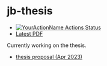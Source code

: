 # jb-thesis

- [![YourActionName Actions Status](https://github.com/prl-julia/jb-thesis/workflows/CI/badge.svg)](https://github.com/prl-julia/jb-thesis/actions)
- [Latest PDF](https://github.com/prl-julia/jb-thesis/blob/build/main.pdf)

Currently working on the thesis.

- [thesis proposal (Apr 2023)](proposal/main.pdf)
